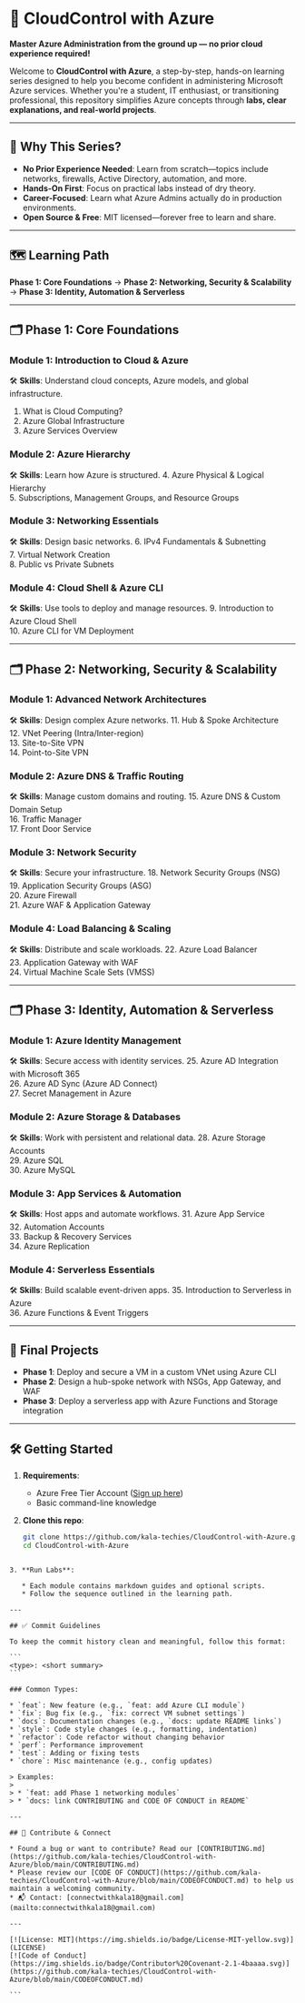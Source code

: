 # 🚀 CloudControl with Azure

**Master Azure Administration from the ground up — no prior cloud experience required!**

Welcome to **CloudControl with Azure**, a step-by-step, hands-on learning series designed to help you become confident in administering Microsoft Azure services. Whether you're a student, IT enthusiast, or transitioning professional, this repository simplifies Azure concepts through **labs, clear explanations, and real-world projects**.

---

## 🌟 Why This Series?

- **No Prior Experience Needed**: Learn from scratch—topics include networks, firewalls, Active Directory, automation, and more.
- **Hands-On First**: Focus on practical labs instead of dry theory.
- **Career-Focused**: Learn what Azure Admins actually do in production environments.
- **Open Source & Free**: MIT licensed—forever free to learn and share.

---

## 🗺️ Learning Path

**Phase 1: Core Foundations** → **Phase 2: Networking, Security & Scalability** → **Phase 3: Identity, Automation & Serverless**

---

## 🗂️ Phase 1: Core Foundations

### Module 1: Introduction to Cloud & Azure
🛠️ **Skills**: Understand cloud concepts, Azure models, and global infrastructure.
1. What is Cloud Computing?  
2. Azure Global Infrastructure  
3. Azure Services Overview  

### Module 2: Azure Hierarchy
🛠️ **Skills**: Learn how Azure is structured.
4. Azure Physical & Logical Hierarchy  
5. Subscriptions, Management Groups, and Resource Groups  

### Module 3: Networking Essentials
🛠️ **Skills**: Design basic networks.
6. IPv4 Fundamentals & Subnetting  
7. Virtual Network Creation  
8. Public vs Private Subnets  

### Module 4: Cloud Shell & Azure CLI
🛠️ **Skills**: Use tools to deploy and manage resources.
9. Introduction to Azure Cloud Shell  
10. Azure CLI for VM Deployment  

---

## 🗂️ Phase 2: Networking, Security & Scalability

### Module 1: Advanced Network Architectures
🛠️ **Skills**: Design complex Azure networks.
11. Hub & Spoke Architecture  
12. VNet Peering (Intra/Inter-region)  
13. Site-to-Site VPN  
14. Point-to-Site VPN  

### Module 2: Azure DNS & Traffic Routing
🛠️ **Skills**: Manage custom domains and routing.
15. Azure DNS & Custom Domain Setup  
16. Traffic Manager  
17. Front Door Service  

### Module 3: Network Security
🛠️ **Skills**: Secure your infrastructure.
18. Network Security Groups (NSG)  
19. Application Security Groups (ASG)  
20. Azure Firewall  
21. Azure WAF & Application Gateway  

### Module 4: Load Balancing & Scaling
🛠️ **Skills**: Distribute and scale workloads.
22. Azure Load Balancer  
23. Application Gateway with WAF  
24. Virtual Machine Scale Sets (VMSS)  

---

## 🗂️ Phase 3: Identity, Automation & Serverless

### Module 1: Azure Identity Management
🛠️ **Skills**: Secure access with identity services.
25. Azure AD Integration with Microsoft 365  
26. Azure AD Sync (Azure AD Connect)  
27. Secret Management in Azure  

### Module 2: Azure Storage & Databases
🛠️ **Skills**: Work with persistent and relational data.
28. Azure Storage Accounts  
29. Azure SQL  
30. Azure MySQL  

### Module 3: App Services & Automation
🛠️ **Skills**: Host apps and automate workflows.
31. Azure App Service  
32. Automation Accounts  
33. Backup & Recovery Services  
34. Azure Replication  

### Module 4: Serverless Essentials
🛠️ **Skills**: Build scalable event-driven apps.
35. Introduction to Serverless in Azure  
36. Azure Functions & Event Triggers  

---

## 🎯 Final Projects

- **Phase 1**: Deploy and secure a VM in a custom VNet using Azure CLI  
- **Phase 2**: Design a hub-spoke network with NSGs, App Gateway, and WAF  
- **Phase 3**: Deploy a serverless app with Azure Functions and Storage integration  

---

## 🛠️ Getting Started

1. **Requirements**:
   - Azure Free Tier Account ([Sign up here](https://azure.microsoft.com/en-in/free/))
   - Basic command-line knowledge

2. **Clone this repo**:
   ```bash
   git clone https://github.com/kala-techies/CloudControl-with-Azure.git
   cd CloudControl-with-Azure
````

3. **Run Labs**:

   * Each module contains markdown guides and optional scripts.
   * Follow the sequence outlined in the learning path.

---

## ✅ Commit Guidelines

To keep the commit history clean and meaningful, follow this format:

```
<type>: <short summary>
```

### Common Types:

* `feat`: New feature (e.g., `feat: add Azure CLI module`)
* `fix`: Bug fix (e.g., `fix: correct VM subnet settings`)
* `docs`: Documentation changes (e.g., `docs: update README links`)
* `style`: Code style changes (e.g., formatting, indentation)
* `refactor`: Code refactor without changing behavior
* `perf`: Performance improvement
* `test`: Adding or fixing tests
* `chore`: Misc maintenance (e.g., config updates)

> Examples:
>
> * `feat: add Phase 1 networking modules`
> * `docs: link CONTRIBUTING and CODE OF CONDUCT in README`

---

## 🤝 Contribute & Connect

* Found a bug or want to contribute? Read our [CONTRIBUTING.md](https://github.com/kala-techies/CloudControl-with-Azure/blob/main/CONTRIBUTING.md)
* Please review our [CODE OF CONDUCT](https://github.com/kala-techies/CloudControl-with-Azure/blob/main/CODEOFCONDUCT.md) to help us maintain a welcoming community.
* 📬 Contact: [connectwithkala18@gmail.com](mailto:connectwithkala18@gmail.com)

---

[![License: MIT](https://img.shields.io/badge/License-MIT-yellow.svg)](LICENSE)
[![Code of Conduct](https://img.shields.io/badge/Contributor%20Covenant-2.1-4baaaa.svg)](https://github.com/kala-techies/CloudControl-with-Azure/blob/main/CODEOFCONDUCT.md)

```
